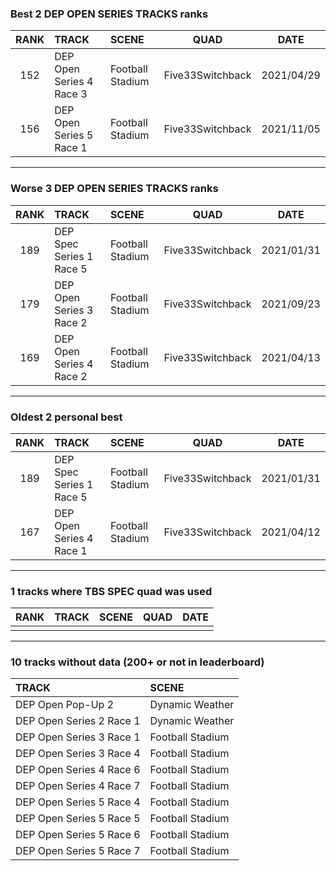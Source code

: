 ### Best 2 DEP OPEN SERIES TRACKS ranks
|RANK|TRACK|SCENE|QUAD|DATE|
|:---:|:---|:---|:---:|:---:|
|152|DEP Open Series 4 Race 3|Football Stadium|Five33Switchback|2021/04/29|
|156|DEP Open Series 5 Race 1|Football Stadium|Five33Switchback|2021/11/05|
---
### Worse 3 DEP OPEN SERIES TRACKS ranks
|RANK|TRACK|SCENE|QUAD|DATE|
|:---:|:---|:---|:---:|:---:|
|189|DEP Spec Series 1 Race 5|Football Stadium|Five33Switchback|2021/01/31|
|179|DEP Open Series 3 Race 2|Football Stadium|Five33Switchback|2021/09/23|
|169|DEP Open Series 4 Race 2|Football Stadium|Five33Switchback|2021/04/13|
---
### Oldest 2 personal best
|RANK|TRACK|SCENE|QUAD|DATE|
|:---:|:---|:---|:---:|:---:|
|189|DEP Spec Series 1 Race 5|Football Stadium|Five33Switchback|2021/01/31|
|167|DEP Open Series 4 Race 1|Football Stadium|Five33Switchback|2021/04/12|
---
### 1 tracks where TBS SPEC quad was used
|RANK|TRACK|SCENE|QUAD|DATE|
|:---:|:---|:---|:---:|:---:|
||||||
---
### 10 tracks without data (200+ or not in leaderboard)
|TRACK|SCENE|
|:---|:---|
|DEP Open Pop-Up 2|Dynamic Weather|
|DEP Open Series 2 Race 1|Dynamic Weather|
|DEP Open Series 3 Race 1|Football Stadium|
|DEP Open Series 3 Race 4|Football Stadium|
|DEP Open Series 4 Race 6|Football Stadium|
|DEP Open Series 4 Race 7|Football Stadium|
|DEP Open Series 5 Race 4|Football Stadium|
|DEP Open Series 5 Race 5|Football Stadium|
|DEP Open Series 5 Race 6|Football Stadium|
|DEP Open Series 5 Race 7|Football Stadium|
